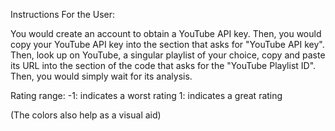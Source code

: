 Instructions For the User:

You would create an account to obtain a YouTube API key. Then, you would copy your YouTube API key into the section that asks for "YouTube API key". Then, look up on YouTube, a singular playlist of your choice, copy and paste its URL into the section of the code that asks for the "YouTube Playlist ID". Then, you would simply wait for its analysis.

Rating range:
-1: indicates a worst rating
1: indicates a great rating

(The colors also help as a visual aid)
